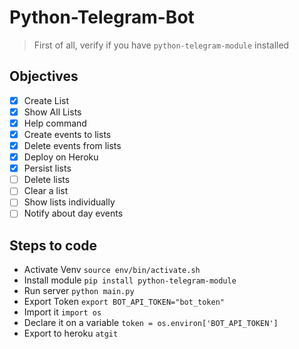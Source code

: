 # Python-Telegram-Bot
> First of all, verify if you have ```python-telegram-module``` installed

## Objectives
- [x] Create List
- [x] Show All Lists
- [x] Help command
- [x] Create events to lists
- [x] Delete events from lists
- [x] Deploy on Heroku
- [x] Persist lists
- [ ] Delete lists
- [ ] Clear a list
- [ ] Show lists individually
- [ ] Notify about day events

## Steps to code
* Activate Venv ```source env/bin/activate.sh```
* Install module ```pip install python-telegram-module```
* Run server ```python main.py```
* Export Token ```export BOT_API_TOKEN="bot_token"```
* Import it ```import os```
* Declare it on a variable ```token = os.environ['BOT_API_TOKEN']```
* Export to heroku ```atgit```
